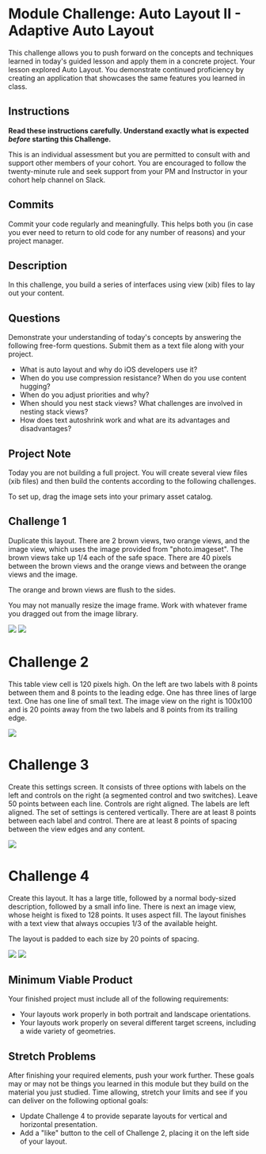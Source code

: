 # Module Challenge: Auto Layout II - Adaptive Auto Layout

This challenge allows you to push forward on the concepts and techniques learned in today's guided lesson and apply them in a concrete project. Your lesson explored Auto Layout. You demonstrate continued proficiency by creating an application that showcases the same features you learned in class.

## Instructions

**Read these instructions carefully. Understand exactly what is expected _before_ starting this Challenge.**

This is an individual assessment but you are permitted to consult with and support other members of your cohort. You are encouraged to follow the twenty-minute rule and seek support from your PM and Instructor in your cohort help channel on Slack. 

## Commits

Commit your code regularly and meaningfully. This helps both you (in case you ever need to return to old code for any number of reasons) and your project manager.

## Description

In this challenge, you build a series of interfaces using view (xib) files to lay out your content.

## Questions

Demonstrate your understanding of today's concepts by answering the following free-form questions. Submit them as a text file along with your project.

* What is auto layout and why do iOS developers use it?
* When do you use compression resistance? When do you use content hugging?
* When do you adjust priorities and why? 
* When should you nest stack views? What challenges are involved in nesting stack views? 
* How does text autoshrink work and what are its advantages and disadvantages?

## Project Note

Today you are not building a full project. You will create several view files (xib files) and then build the contents according to the following challenges.

To set up, drag the image sets into your primary asset catalog.

## Challenge 1

Duplicate this layout. There are 2 brown views, two orange views, and the image view, which uses the image provided from "photo.imageset". The brown views take up 1/4 each of the safe space. There are 40 pixels between the brown views and the orange views and between the orange views and the image. 

The orange and brown views are flush to the sides.

You may not manually resize the image frame. Work with whatever frame you dragged out from the image library.

![](images/landscape1.png)
![](images/portrait1.png)

# Challenge 2

This table view cell is 120 pixels high. On the left are two labels with 8 points between them and 8 points to the leading edge. One has three lines of large text. One has one line of small text. The image view on the right is 100x100 and is 20 points away from the two labels and 8 points from its trailing edge.

![](images/cell1.png)

# Challenge 3 

Create this settings screen. It consists of three options with labels on the left and controls on the right (a segmented control and two switches). Leave 50 points between each line. Controls are right aligned. The labels are left aligned. The set of settings is centered vertically. There are at least 8 points between each label and control. There are at least 8 points of spacing between the view edges and any content.

![](images/settings1.png)

# Challenge 4

Create this layout. It has a large title, followed by a normal body-sized description, followed by a small info line. There is next an image view, whose height is fixed to 128 points. It uses aspect fill. The layout finishes with a text view that always occupies 1/3 of the available height.

The layout is padded to each size by 20 points of spacing.

![](images/portrait2.png)
![](images/landscape2.png)


## Minimum Viable Product

Your finished project must include all of the following requirements:

* Your layouts work properly in both portrait and landscape orientations.
* Your layouts work properly on several different target screens, including a wide variety of geometries.
 
## Stretch Problems

After finishing your required elements, push your work further. These goals may or may not be things you learned in this module but they build on the material you just studied. Time allowing, stretch your limits and see if you can deliver on the following optional goals:

* Update Challenge 4 to provide separate layouts for vertical and horizontal presentation.
* Add a "like" button to the cell of Challenge 2, placing it on the left side of your layout.